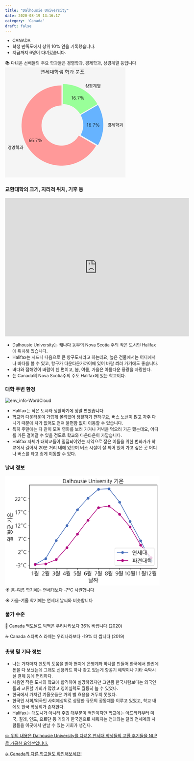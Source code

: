 ```yaml
---
title: "Dalhousie University"
date: 2020-08-19 13:16:17
category: 'Canada'
draft: false
---
```



* CANADA
* 학생 만족도에서 상위 10% 안을 기록했습니다.
* 지금까지 6명이 다녀갔습니다. 

📚 다녀온 선배들의 주요 학과들은 경영학과, 경제학과, 상경계열 등입니다
![department-info](../plots/CA000003.png)
### 교환대학의 크기, 지리적 위치, 기후 등
<iframe
width="600"
height="450"
frameborder="0" style="border:0"
src="https://www.google.com/maps/embed/v1/place?key=AIzaSyC9e1AME-pVmWC4hBpFdu5S4dKzyepa3HQ&q=Dalhousie+University&center=44.6365812,-63.5916555&zoom=14" allowfullscreen>
</iframe>

* Dalhousie University는 캐나다 동부의 Nova Scotia 주의 작은 도시인 Halifax에 위치해 있습니다.
* Halifax는 시드니 다음으로 큰 항구도시라고 하는데요, 높은 건물에서는 어디에서나 바다를 볼 수 있고, 항구가 다운타운가까이에 있어 바람 쐬러 가기에도 좋습니다.
* 바다와 접해있어 바람이 센 편이고, 봄, 여름, 가을은 아름다운 풍광을 자랑한다.
* 는 Canada의 Nova Scotia주의 주도 Halifax에 있는 학교이다.


### 대학 주변 환경

![env_info-WordCloud](../univ_wordclouds_okt/env_info/CA000003_env_info_okt.png)

* Halifax는 작은 도시라 생활하기에 정말 편했습니다.
* 학교와 다운타운이 가깝게 몰려있어 생활하기 편하구요, 버스 노선이 많고 자주 다니기 때문에 차가 없어도 전혀 불편함 없이 이동할 수 있습니다.
* 특히 주말에는 다 같이 모여 영화를 보러 가거나 저녁을 먹으러 가곤 했는데요, 어디를 가든 걸어갈 수 있을 정도로 학교와 다운타운이 가깝습니다.
* Halifax 자체가 대학교들이 밀집되어있는 지역으로 젊은 이들을 위한 번화가가 학교에서 걸어서 20분 거리 내에 있으며 버스 시설이 잘 되어 있어 가고 싶은 곳 어디나 버스를 타고 쉽게 이동할 수 있다.


### 날씨 정보 
 ![temparature_CA000003](../plots/weather/CA000003.png)
☀️ 봄-여름 학기에는 연세대보다 -7°C 시원합니다

☀️ 가을-겨울 학기에는 연세대 날씨와 비슷합니다

### 물가 수준 
🍔 Canada 맥도날드 빅맥은 우리나라보다 36% 비쌉니다 (2020)

☕️ Canada 스타벅스 라떼는 우리나라보다 -19% 더 쌉니다 (2019)

### 총평 및 기타 정보
* 나는 가자마자 멘토의 도움을 받아 현지에 은행계좌 하나를 만들어 한국에서 한번에 돈을 다 보냈는데 그래도 신용카드 하나 갖고 있는게 항공기 예약이나 기타 숙박시설 결제 등에 편리하다.
* 처음엔 작은 도시의 학교에 합격하여 실망하였지만 그만큼 한국사람보다는 외국인들과 교류할 기회가 많았고 영어실력도 월등히 늘 수 있었다.
* 한국에서 가져간 겨울옷들은 거의 별 효용을 거두지 못했다.
* 한국인 사회/외국인 사회예상외로 상당한 규모의 공동체를 이루고 있었고, 학교 내에도 한국 학생회가 존재한다.
* Halifax는 대도시가 아니라 주민 대부분이 백인이지만 학교에는 아프리카부터 미국, 칠레, 인도, 요르단 등 거의가 한국인으로 채워지는 연대와는 달리 전세계의 사람들을 이곳에서 만날 수 있는 기회가 생긴다.


[✏️ 위의 내용은 Dalhousie University를 다녀온 연세대 학생들의 교환 후기들을 NLP로 가공한 요약본입니다.](http://oia.yonsei.ac.kr/partner/expReport.asp?ucode=CA000003&bgbn=A)

[✈️ Canada의 다른 학교들도 확인해보세요!](https://yonsei-exchange.netlify.app/?category=Canada)
